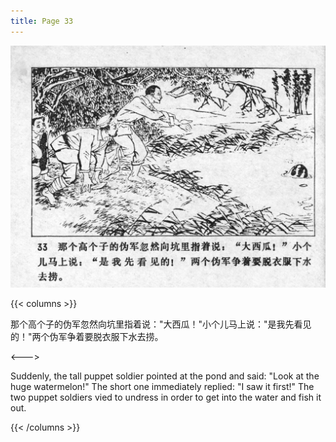 ```yaml
---
title: Page 33
---
```


![niqiu page](./../../images/niqiu/seifert0397_nqkg_0037_033.jpg)

{{< columns >}}

那个高个子的伪军忽然向坑里指着说："大西瓜！"小个儿马上说："是我先看见的！"两个伪军争着要脱衣服下水去捞。

<--->

Suddenly, the tall puppet soldier pointed at the pond and said: "Look at the huge watermelon!" The short one immediately replied: "I saw it first!" The two puppet soldiers vied to undress in order to get into the water and fish it out.

{{< /columns >}}
